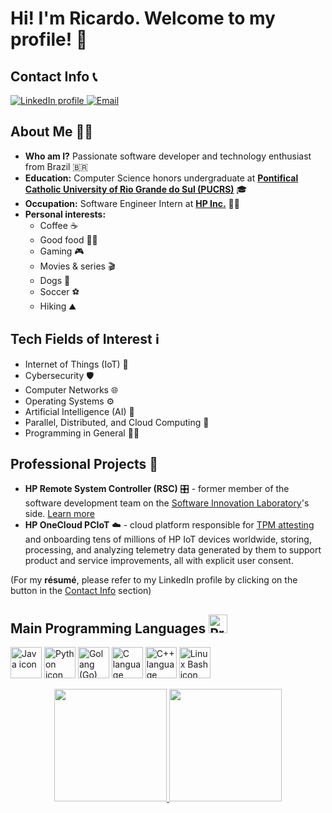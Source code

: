 # Hi! I'm Ricardo. Welcome to my profile! 👋

## Contact Info 📞

 <a href="https://linkedin.com/in/ricardo-suffert" target="_blank">
   <img src="https://img.shields.io/badge/LinkedIn-0077B5?style=for-the-badge&logo=linkedin&logoColor=white" alt="LinkedIn profile"/>
 </a>
 <a href="mailto:ricardobsuffert@gmail.com" target="_blank">
   <img src="https://img.shields.io/badge/Gmail-D14836?style=for-the-badge&logo=gmail&logoColor=white" alt="Email"/>
 </a>

## About Me 🙋‍♂️

- **Who am I?** Passionate software developer and technology enthusiast from Brazil 🇧🇷
- **Education:** Computer Science honors undergraduate at [**Pontifical Catholic University of Rio Grande do Sul (PUCRS)**](https://www.pucrs.br/en/) 🎓
- **Occupation:** Software Engineer Intern at [**HP Inc.**](https://www.hp.com) 🧑‍💻
- **Personal interests:**
   - Coffee ☕️
   - Good food 👨‍🍳
   - Gaming 🎮
   - Movies & series 🎬
   - Dogs 🐶
   - Soccer ⚽
   - Hiking ⛰️

## Tech Fields of Interest ℹ

- Internet of Things (IoT) 📡
- Cybersecurity 🛡️
- Computer Networks 🌐
- Operating Systems ⚙️
- Artificial Intelligence (AI) 🤖
- Parallel, Distributed, and Cloud Computing 📶
- Programming in General 👨‍💻

## Professional Projects 🚀

- **HP Remote System Controller (RSC)** 🎛️ - former member of the software development team on the [Software Innovation Laboratory](https://www.pucrs.br/en/blog/pucrs-and-hp-inaugurate-renovation-of-software-innovation-lab/)'s side. [Learn more](https://www.hp.com/us-en/solutions/anyware-remote-system-controller.html)
- **HP OneCloud PCIoT** ☁️ - cloud platform responsible for [TPM attesting](https://trustedcomputinggroup.org/resource/trusted-platform-module-tpm-summary/) and onboarding tens of millions of HP IoT devices worldwide, storing, processing, and analyzing telemetry data generated by them to support product and service improvements, all with explicit user consent.

(For my **résumé**, please refer to my LinkedIn profile by clicking on the button in the [Contact Info](https://github.com/rsuffert/rsuffert/edit/main/README.md#contact-info) section)

## Main Programming Languages <img src="https://cdn-icons-png.flaticon.com/512/3655/3655567.png" alt="Programming languages icon" width="30" height="30">

<img src="https://cdn.jsdelivr.net/gh/devicons/devicon/icons/java/java-original.svg" title="Java" alt="Java icon" width="50" height="50" />  <img src="https://cdn.jsdelivr.net/gh/devicons/devicon/icons/python/python-original.svg" title="Python" alt="Python icon" width="50" height="50" />  <img src="https://cdn.jsdelivr.net/gh/devicons/devicon/icons/go/go-original-wordmark.svg" title="Golang (Go)" alt="Golang (Go) icon" width="50" height="50" />  <img src="https://cdn.jsdelivr.net/gh/devicons/devicon/icons/c/c-original.svg" title="C" alt="C language icon" width="50" height="50" /> <img src="https://cdn.jsdelivr.net/gh/devicons/devicon/icons/cplusplus/cplusplus-original.svg" title="C++" alt="C++ language icon" width="50" height="50" /> <img src="https://cdn.jsdelivr.net/gh/devicons/devicon/icons/bash/bash-original.svg" title="Linux Bash" alt="Linux Bash icon" width="50" height="50" />

<p align="center">
 <a href="https://github.com/rsuffert">
  <img height="180em" src="https://github-readme-stats-eight-theta.vercel.app/api?username=rsuffert&show_icons=true&theme=algolia&include_all_commits=true&count_private=true"/>
  <img height="180em" src="https://github-readme-stats-eight-theta.vercel.app/api/top-langs/?username=rsuffert&layout=compact&langs_count=8&theme=algolia"/>
 </a>
</p>

